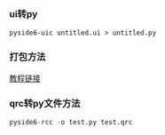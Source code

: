 ### ui转py
```
pyside6-uic untitled.ui > untitled.py
```


### 打包方法
[教程链接](https://blog.csdn.net/weixin_56659172/article/details/128048924)

### qrc转py文件方法
```python
pyside6-rcc -o test.py test.qrc
```